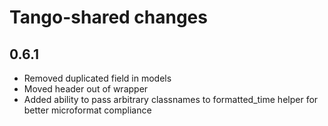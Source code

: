 # Tango-shared changes

## 0.6.1
* Removed duplicated field in models  
* Moved header out of wrapper  
* Added ability to pass arbitrary classnames to formatted_time helper for better microformat compliance  

